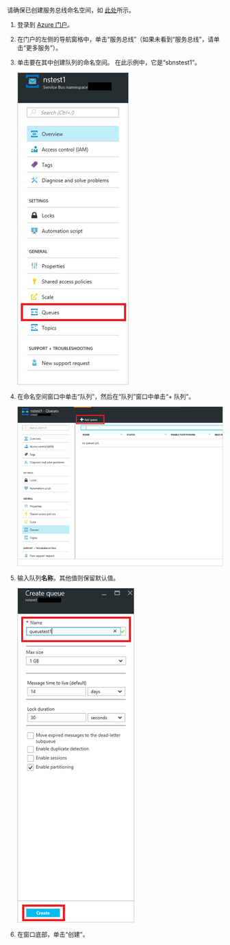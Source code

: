 请确保已创建服务总线命名空间，如 [此处][namespace-how-to]所示。

1. 登录到 [Azure 门户][azure-portal]。
2. 在门户的左侧的导航窗格中，单击“服务总线”（如果未看到“服务总线”，请单击“更多服务”）。
3. 单击要在其中创建队列的命名空间。 在此示例中，它是“sbnstest1”。
   
    ![创建队列][createqueue1]
4. 在命名空间窗口中单击“队列”，然后在“队列”窗口中单击“+ 队列”。
   
    ![选择“队列”][createqueue2]
5. 输入队列**名称**，其他值则保留默认值。
   
    ![选择“新建”][createqueue3]
6. 在窗口底部，单击“创建”。

[createqueue1]: ./media/service-bus-create-queue-portal/create-queue1.png
[createqueue2]: ./media/service-bus-create-queue-portal/create-queue2.png
[createqueue3]: ./media/service-bus-create-queue-portal/create-queue3.png

[namespace-how-to]: ../articles/service-bus-messaging/service-bus-create-namespace-portal.md
[azure-portal]: https://portal.azure.cn